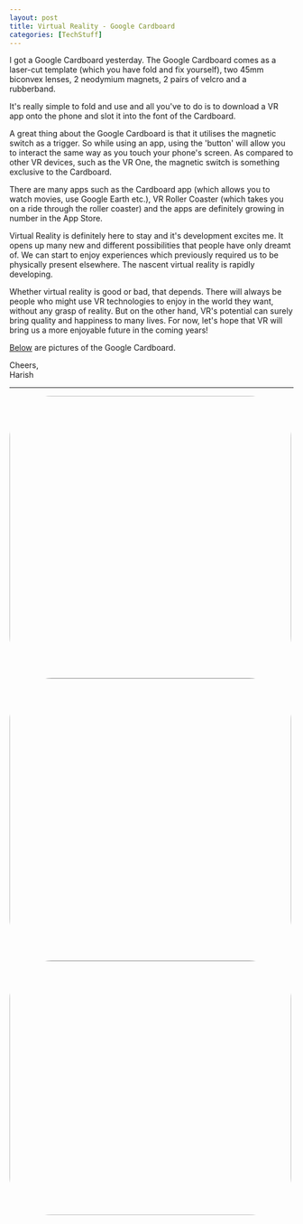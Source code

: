 ```yaml
---
layout: post
title: Virtual Reality - Google Cardboard
categories: [TechStuff]
---
```


I got a Google Cardboard yesterday. The Google Cardboard comes as a laser-cut template (which you have fold and fix yourself), two 45mm biconvex lenses, 2 neodymium magnets, 2 pairs of velcro and a rubberband.

It's really simple to fold and use and all you've to do is to download a VR app onto the phone and slot it into the font of the Cardboard.

A great thing about the Google Cardboard is that it utilises the magnetic switch as a trigger. So while using an app, using the 'button' will allow you to interact the same way as you touch your phone's screen. As compared to other VR devices, such as the VR One, the magnetic switch is something exclusive to the Cardboard.

There are many apps such as the Cardboard app (which allows you to watch movies, use Google Earth etc.), VR Roller Coaster (which takes you on a ride through the roller coaster) and the apps are definitely growing in number in the App Store.

Virtual Reality is definitely here to stay and it's development excites me. It opens up many new and different possibilities that people have only dreamt of. We can start to enjoy experiences which previously required us to be physically present elsewhere. The nascent virtual reality is rapidly developing.

Whether virtual reality is good or bad, that depends. There will always be people who might use VR technologies to enjoy in the world they want, without any grasp of reality. But on the other hand, VR's potential can surely bring quality and happiness to many lives. For now, let's hope that VR will bring us a more enjoyable future in the coming years!

[Below](#images) are pictures of the Google Cardboard.

Cheers, <br>
Harish

<hr>
<div id="images">
<img class='cardboard' src='/blog/assets/GoogleCardboard/image2.jpeg'/>
<img class='cardboard' src='/blog/assets/GoogleCardboard/image3.jpeg'/>
<img class='cardboard' style="height:450px" src='/blog/assets/GoogleCardboard/image6.jpeg'/>
</div>


<style type="text/css">
	.cardboard{
		width: 500px;
		border-radius: 15%;
	}
